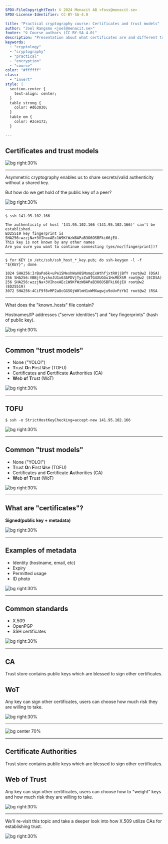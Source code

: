 ```yaml
---
SPDX-FileCopyrightText: © 2024 Menacit AB <foss@menacit.se>
SPDX-License-Identifier: CC-BY-SA-4.0

title: "Practical cryptography course: Certificates and trust models"
author: "Joel Rangsmo <joel@menacit.se>"
footer: "© Course authors (CC BY-SA 4.0)"
description: "Presentation about what certificates are and different trust models"
keywords:
  - "cryptology"
  - "cryptography"
  - "practical"
  - "encryption"
  - "course"
color: "#ffffff"
class:
  - "invert"
style: |
  section.center {
    text-align: center;
  }
  table strong {
    color: #d63030;
  }
  table em {
    color: #2ce172;
  }

---
```

<!-- _footer: "%ATTRIBUTION_PREFIX% William Warby (CC BY 2.0)" -->
## Certificates and trust models

![bg right:30%](images/20-dummy.jpg)

---
<!-- _footer: "%ATTRIBUTION_PREFIX% William Warby (CC BY 2.0)" -->
Asymmetric cryptography enables us
to share secrets/valid authenticity
without a shared key.  

But how do we get hold of the
public key of a peer?

![bg right:30%](images/20-dummy.jpg)

---
```
$ ssh 141.95.102.166

The authenticity of host '141.95.102.166 (141.95.102.166)' can't be established.
ED25519 key fingerprint is SHA256:wzzjNa+3VIhoxAEc1W9KfWzW8APaB3O6OSBFki66jEU.
This key is not known by any other names
Are you sure you want to continue connecting (yes/no/[fingerprint])?
```

---
```
$ for KEY in /etc/ssh/ssh_host_*_key.pub; do ssh-keygen -l -f "${KEY}"; done

1024 SHA256:IrBaPa6k+uPe1SMeshWaX8SMomgCxWthfjxtR0jjBfY root@w2 (DSA)
256 SHA256:VBBjYJyshoJU1x63APDVjTyzZu8TG4XUGGu1HxMEXSM root@w2 (ECDSA)
256 SHA256:wzzjNa+3VIhoxAEc1W9KfWzW8APaB3O6OSBFki66jEU root@w2 (ED25519)
3072 SHA256:4CiF9f8vMP2a8cGG5OjW0lmH1xWMXwgwjx9oUvPzYbI root@w2 (RSA
```

---
<!-- _footer: "%ATTRIBUTION_PREFIX% William Warby (CC BY 2.0)" -->
What does the "known\_hosts" file contain?  
  
Hostnames/IP addresses ("server identities")
and "key fingerprints" (hash of public key).

![bg right:30%](images/20-dummy.jpg)

---
<!-- _footer: "%ATTRIBUTION_PREFIX% William Warby (CC BY 2.0)" -->
## Common "trust models"
- None ("YOLO!")
- **T**rust **O**n **F**irst **U**se (TOFU)
- Certificates and **C**ertificate **A**uthorities (CA)
- **W**eb **o**f **T**rust (WoT)

![bg right:30%](images/20-dummy.jpg)

---
<!-- _footer: "%ATTRIBUTION_PREFIX% William Warby (CC BY 2.0)" -->
## TOFU
```
$ ssh -o StrictHostKeyChecking=accept-new 141.95.102.166
```

![bg right:30%](images/20-dummy.jpg)

---
<!-- _footer: "%ATTRIBUTION_PREFIX% William Warby (CC BY 2.0)" -->
## Common "trust models"
- None ("YOLO!")
- **T**rust **O**n **F**irst **U**se (TOFU)
- Certificates and **C**ertificate **A**uthorities (CA)
- **W**eb **o**f **T**rust (WoT)

![bg right:30%](images/20-dummy.jpg)

---
<!-- _footer: "%ATTRIBUTION_PREFIX% William Warby (CC BY 2.0)" -->
## What are "certificates"?
**Signed(public key + metadata)**

![bg right:30%](images/20-dummy.jpg)

---
<!-- _footer: "%ATTRIBUTION_PREFIX% William Warby (CC BY 2.0)" -->
## Examples of metadata
- Identity (hostname, email, etc)
- Expiry
- Permitted usage
- ID photo

![bg right:30%](images/20-dummy.jpg)

---
<!-- _footer: "%ATTRIBUTION_PREFIX% William Warby (CC BY 2.0)" -->
## Common standards
- X.509
- OpenPGP
- SSH certificates

![bg right:30%](images/20-dummy.jpg)

---
<!-- _footer: "%ATTRIBUTION_PREFIX% William Warby (CC BY 2.0)" -->
## CA
Trust store contains public keys which are blessed to sign other certificates.

## WoT
Any key can sign other certificates, users can choose how much risk they are willing to take.

![bg right:30%](images/20-dummy.jpg)

---
![bg center 70%](images/20-cert_store.png)

---
<!-- _footer: "%ATTRIBUTION_PREFIX% William Warby (CC BY 2.0)" -->
## Certificate Authorities
Trust store contains public keys which are
blessed to sign other certificates.

## Web of Trust
Any key can sign other certificates,
users can choose how to "weight" keys
and how much risk they are willing to take.

![bg right:30%](images/20-dummy.jpg)

---
<!-- _footer: "%ATTRIBUTION_PREFIX% William Warby (CC BY 2.0)" -->
We'll re-visit this topic and
take a deeper look into how X.509
utilize CAs for establishing trust.

![bg right:30%](images/20-dummy.jpg)

